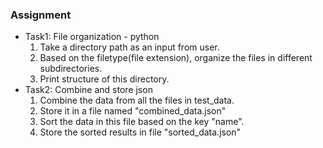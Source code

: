 ### Assignment


- Task1: File organization - python
    1. Take a directory path as an input from user.
    2. Based on the filetype(file extension), organize the files in different subdirectories.
    3. Print structure of this directory.
- Task2: Combine and store json
    1. Combine the data from all the files in test_data.
    2. Store it in a file named "combined_data.json"
    3. Sort the data in this file based on the key "name".
    4. Store the sorted results in file "sorted_data.json"